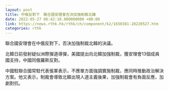 ```yaml
---
layout: post
title: 中俄反對下　聯合國安理會否決加強制裁北韓
date: 2022-05-27 06:42:18.000000000 +08:00
link: https://news.rthk.hk/rthk/ch/component/k2/1650381-20220527.htm
categories: rthk
---
```


聯合國安理會在中俄反對下，否決加強制裁北韓的決議。

北韓日前發射疑似洲際彈道導彈，美國提出向北韓加強制裁，獲安理會13個成員國支持，中國同俄羅斯反對。

中國駐聯合國常駐代表張軍表示，不應單方面強調實施制裁，應同時推動政治解決方案。他又表示，制裁會導致北韓出現人道主義後果，加強制裁會有負面反應，加劇對抗。
